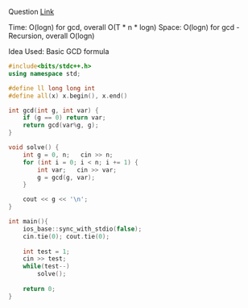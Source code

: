 Question [Link](https://practice.geeksforgeeks.org/problems/gcd-of-array/0)


Time: O(logn) for gcd, overall O(T * n * logn)
Space: O(logn) for gcd -Recursion, overall O(logn)

Idea Used: Basic GCD formula

```c++
#include<bits/stdc++.h>
using namespace std;

#define ll long long int
#define all(x) x.begin(), x.end()

int gcd(int g, int var) {
    if (g == 0) return var;
    return gcd(var%g, g);
}

void solve() {
    int g = 0, n;   cin >> n;
    for (int i = 0; i < n; i += 1) {
        int var;   cin >> var;
        g = gcd(g, var);
    }

    cout << g << '\n';
}

int main(){
    ios_base::sync_with_stdio(false);
    cin.tie(0); cout.tie(0);
    
    int test = 1;
    cin >> test;
    while(test--)
        solve();
    
    return 0;
}
```
